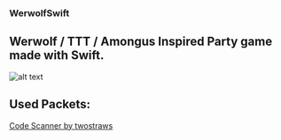 ### WerwolfSwift
## Werwolf / TTT / Amongus Inspired Party game made with Swift.
![alt text](https://i.imgur.com/NLb8AYY.jpg "Different Cards")


## Used Packets:
[Code Scanner by twostraws](https://github.com/twostraws/CodeScanner)
